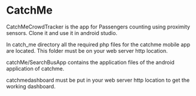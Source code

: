 # CatchMe
CatchMeCrowdTracker is the app for Passengers counting using proximity sensors. Clone it and use it in android studio.

In catch_me directory all the required php files for the catchme mobile app are located. This folder must be on your web server http location. 

catchMe/SearchBusApp contains the application files of the android application of catchme.

catchmedashboard must be put in your web server http location to get the working dashboard.
